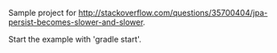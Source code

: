 Sample project for http://stackoverflow.com/questions/35700404/jpa-persist-becomes-slower-and-slower.

Start the example with 'gradle start'.
